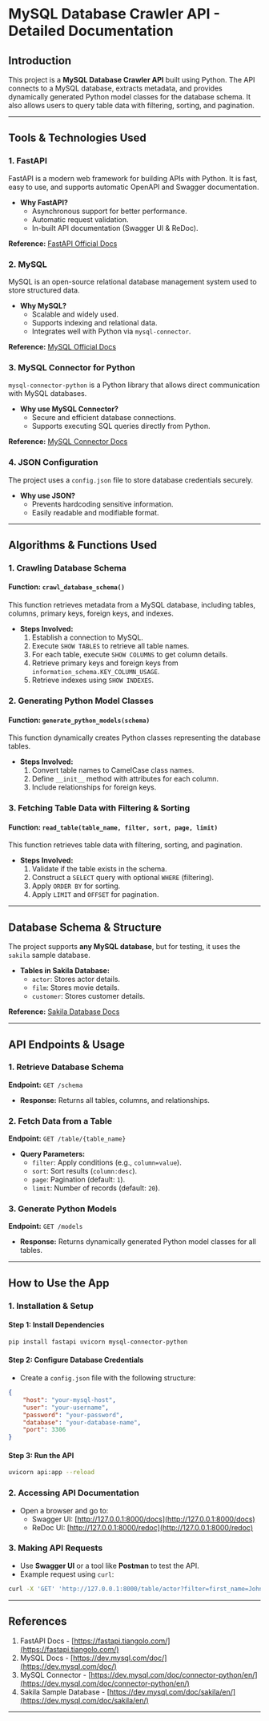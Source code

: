 # MySQL Database Crawler API - Detailed Documentation

## **Introduction**
This project is a **MySQL Database Crawler API** built using Python. The API connects to a MySQL database, extracts metadata, and provides dynamically generated Python model classes for the database schema. It also allows users to query table data with filtering, sorting, and pagination.



---

## **Tools & Technologies Used**
### 1. **FastAPI**
FastAPI is a modern web framework for building APIs with Python. It is fast, easy to use, and supports automatic OpenAPI and Swagger documentation.
- **Why FastAPI?**
  - Asynchronous support for better performance.
  - Automatic request validation.
  - In-built API documentation (Swagger UI & ReDoc).

**Reference:** [FastAPI Official Docs](https://fastapi.tiangolo.com/)

### 2. **MySQL**
MySQL is an open-source relational database management system used to store structured data.
- **Why MySQL?**
  - Scalable and widely used.
  - Supports indexing and relational data.
  - Integrates well with Python via `mysql-connector`.

**Reference:** [MySQL Official Docs](https://dev.mysql.com/doc/)

### 3. **MySQL Connector for Python**
`mysql-connector-python` is a Python library that allows direct communication with MySQL databases.
- **Why use MySQL Connector?**
  - Secure and efficient database connections.
  - Supports executing SQL queries directly from Python.

**Reference:** [MySQL Connector Docs](https://dev.mysql.com/doc/connector-python/en/)

### 4. **JSON Configuration**
The project uses a `config.json` file to store database credentials securely.
- **Why use JSON?**
  - Prevents hardcoding sensitive information.
  - Easily readable and modifiable format.

---

## **Algorithms & Functions Used**
### **1. Crawling Database Schema**
#### **Function: `crawl_database_schema()`**
This function retrieves metadata from a MySQL database, including tables, columns, primary keys, foreign keys, and indexes.
- **Steps Involved:**
  1. Establish a connection to MySQL.
  2. Execute `SHOW TABLES` to retrieve all table names.
  3. For each table, execute `SHOW COLUMNS` to get column details.
  4. Retrieve primary keys and foreign keys from `information_schema.KEY_COLUMN_USAGE`.
  5. Retrieve indexes using `SHOW INDEXES`.

### **2. Generating Python Model Classes**
#### **Function: `generate_python_models(schema)`**
This function dynamically creates Python classes representing the database tables.
- **Steps Involved:**
  1. Convert table names to CamelCase class names.
  2. Define `__init__` method with attributes for each column.
  3. Include relationships for foreign keys.

### **3. Fetching Table Data with Filtering & Sorting**
#### **Function: `read_table(table_name, filter, sort, page, limit)`**
This function retrieves table data with filtering, sorting, and pagination.
- **Steps Involved:**
  1. Validate if the table exists in the schema.
  2. Construct a `SELECT` query with optional `WHERE` (filtering).
  3. Apply `ORDER BY` for sorting.
  4. Apply `LIMIT` and `OFFSET` for pagination.

---

## **Database Schema & Structure**
The project supports **any MySQL database**, but for testing, it uses the `sakila` sample database.

- **Tables in Sakila Database:**
  - `actor`: Stores actor details.
  - `film`: Stores movie details.
  - `customer`: Stores customer details.

**Reference:** [Sakila Database Docs](https://dev.mysql.com/doc/sakila/en/)

---

## **API Endpoints & Usage**
### **1. Retrieve Database Schema**
**Endpoint:** `GET /schema`
- **Response:** Returns all tables, columns, and relationships.

### **2. Fetch Data from a Table**
**Endpoint:** `GET /table/{table_name}`
- **Query Parameters:**
  - `filter`: Apply conditions (e.g., `column=value`).
  - `sort`: Sort results (`column:desc`).
  - `page`: Pagination (default: `1`).
  - `limit`: Number of records (default: `20`).

### **3. Generate Python Models**
**Endpoint:** `GET /models`
- **Response:** Returns dynamically generated Python model classes for all tables.

---

## **How to Use the App**
### **1. Installation & Setup**
#### **Step 1: Install Dependencies**
```bash
pip install fastapi uvicorn mysql-connector-python
```

#### **Step 2: Configure Database Credentials**
- Create a `config.json` file with the following structure:
```json
{
    "host": "your-mysql-host",
    "user": "your-username",
    "password": "your-password",
    "database": "your-database-name",
    "port": 3306
}
```

#### **Step 3: Run the API**
```bash
uvicorn api:app --reload
```

### **2. Accessing API Documentation**
- Open a browser and go to:
  - Swagger UI: [http://127.0.0.1:8000/docs](http://127.0.0.1:8000/docs)
  - ReDoc UI: [http://127.0.0.1:8000/redoc](http://127.0.0.1:8000/redoc)

### **3. Making API Requests**
- Use **Swagger UI** or a tool like **Postman** to test the API.
- Example request using `curl`:
```bash
curl -X 'GET' 'http://127.0.0.1:8000/table/actor?filter=first_name=John&sort=actor_id:desc&page=1&limit=5' -H 'accept: application/json'
```

---

## **References**
1. FastAPI Docs - [https://fastapi.tiangolo.com/](https://fastapi.tiangolo.com/)
2. MySQL Docs - [https://dev.mysql.com/doc/](https://dev.mysql.com/doc/)
3. MySQL Connector - [https://dev.mysql.com/doc/connector-python/en/](https://dev.mysql.com/doc/connector-python/en/)
4. Sakila Sample Database - [https://dev.mysql.com/doc/sakila/en/](https://dev.mysql.com/doc/sakila/en/)

---

